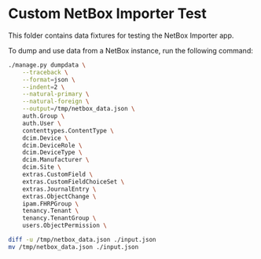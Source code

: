 # Custom NetBox Importer Test

This folder contains data fixtures for testing the NetBox Importer app.

To dump and use data from a NetBox instance, run the following command:

```bash
./manage.py dumpdata \
    --traceback \
    --format=json \
    --indent=2 \
    --natural-primary \
    --natural-foreign \
    --output=/tmp/netbox_data.json \
    auth.Group \
    auth.User \
    contenttypes.ContentType \
    dcim.Device \
    dcim.DeviceRole \
    dcim.DeviceType \
    dcim.Manufacturer \
    dcim.Site \
    extras.CustomField \
    extras.CustomFieldChoiceSet \
    extras.JournalEntry \
    extras.ObjectChange \
    ipam.FHRPGroup \
    tenancy.Tenant \
    tenancy.TenantGroup \
    users.ObjectPermission \

diff -u /tmp/netbox_data.json ./input.json
mv /tmp/netbox_data.json ./input.json
```

